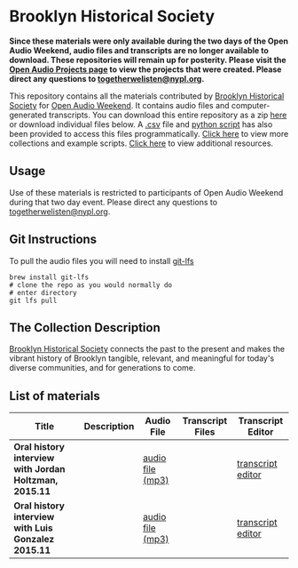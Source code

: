 # Brooklyn Historical Society

**Since these materials were only available during the two days of the Open Audio Weekend, audio files and transcripts are no longer available to download. These repositories will remain up for posterity. Please visit the [Open Audio Projects page](https://github.com/nypl-openaudio/start-here/tree/master/Projects) to view the projects that were created. Please direct any questions to [togetherwelisten@nypl.org](mailto:togetherwelisten@nypl.org).**

This repository contains all the materials contributed by [Brooklyn Historical Society](http://www.brooklynhistory.org/) for [Open Audio Weekend](https://github.com/nypl-openaudio/start-here). It contains audio files and computer-generated transcripts. You can download this entire repository as a zip [here](https://s3.amazonaws.com/togetherwelisten.nypl.org/data/data-brooklyn-historical-society.zip) or download individual files below. A [.csv](https://github.com/nypl-openaudio/data-brooklyn-historical-society/blob/master/manifest.csv) file and [python script](https://github.com/nypl-openaudio/data-brooklyn-historical-society/blob/master/get_materials.py) has also been provided to access this files programmatically. [Click here](https://github.com/nypl-openaudio/start-here/materials) to view more collections and example scripts. [Click here](https://github.com/nypl-openaudio/start-here#resources) to view additional resources.

## Usage
Use of these materials is restricted to participants of Open Audio Weekend during that two day event. Please direct any questions to [togetherwelisten@nypl.org](mailto:togetherwelisten@nypl.org).

## Git Instructions
To pull the audio files you will need to install [git-lfs](https://git-lfs.github.com/)

```
brew install git-lfs
# clone the repo as you would normally do
# enter directory
git lfs pull
```

## The Collection Description
[Brooklyn Historical Society](http://www.brooklynhistory.org/) connects the past to the present and makes the vibrant history of Brooklyn tangible, relevant, and meaningful for today's diverse communities, and for generations to come.

## List of materials
| Title | Description | Audio File | Transcript Files | Transcript Editor |
|---|---|---|---|---|
| **Oral history interview with Jordan Holtzman, 2015.11** |  | [audio file (mp3)](https://github.com/nypl-openaudio/data-brooklyn-historical-society/raw/master/audio/eastnewyork_jordanholtzman_20140717.mp3) | | [transcript editor](eastnewyork_jordanholtzman_20140717) |
| **Oral history interview with Luis Gonzalez 2015.11** |  | [audio file (mp3)](https://github.com/nypl-openaudio/data-brooklyn-historical-society/raw/master/audio/eastnewyork_luisgonzalez_20141023.mp3) | | [transcript editor](eastnewyork_luisgonzalez_20141023) |

